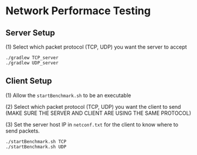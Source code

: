 # Network Performace Testing

## Server Setup 

(1) Select which packet protocol (TCP, UDP) you want the server to accept
``` 
./gradlew TCP_server
./gradlew UDP_server
```

## Client Setup
(1) Allow the ```startBenchmark.sh``` to be an executable

(2) Select which packet protocol (TCP, UDP) you want the client to send (MAKE SURE THE SERVER AND CLIENT ARE USING THE SAME PROTOCOL)

(3) Set the server host IP in ```netconf.txt``` for the client to know where to send packets. 
```
./startBenchmark.sh TCP
./startBenchmark.sh UDP
```
